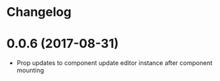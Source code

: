 # Changelog

# 0.0.6 (2017-08-31)
* Prop updates to component update editor instance after component mounting